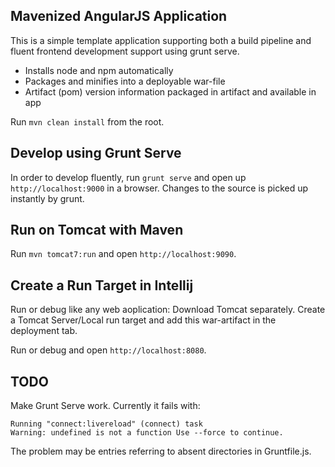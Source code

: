 ## Mavenized AngularJS Application

This is a simple template application supporting both a build pipeline and fluent frontend
development support using grunt serve.

 - Installs node and npm automatically
 - Packages and minifies into a deployable war-file
 - Artifact (pom) version information packaged in artifact and available in app

 Run `mvn clean install` from the root.

## Develop using Grunt Serve

In order to develop fluently, run `grunt serve` and open up `http://localhost:9000`
in a browser. Changes to the source is picked up instantly by grunt.

## Run on Tomcat with Maven

Run `mvn tomcat7:run` and open `http://localhost:9090`.

## Create a Run Target in Intellij

Run or debug like any web aoplication: Download Tomcat separately.
Create a Tomcat Server/Local run target and add this war-artifact in
the deployment tab.

Run or debug and open `http://localhost:8080`.

## TODO

Make Grunt Serve work. Currently it fails with:
```
Running "connect:livereload" (connect) task
Warning: undefined is not a function Use --force to continue.
```
The problem may be entries referring to absent directories in Gruntfile.js.